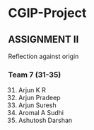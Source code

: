# CGIP-Project

## ASSIGNMENT II

 Reflection against origin

### Team 7 (31-35)
 31. Arjun K R
 32. Arjun Pradeep
 33. Arjun Suresh
 34. Aromal A Sudhi
 35. Ashutosh Darshan



